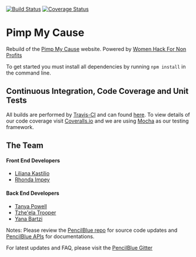 [![Build Status](https://travis-ci.org/womenhackfornonprofits/pimpmycause-rebuild.svg?branch=master)](https://travis-ci.org/womenhackfornonprofits/pimpmycause-rebuild)
[![Coverage Status](https://coveralls.io/repos/github/womenhackfornonprofits/pimpmycause-rebuild/badge.svg?branch=master)](https://coveralls.io/github/womenhackfornonprofits/pimpmycause-rebuild?branch=master)

# Pimp My Cause
Rebuild of the [Pimp My Cause](http://www.pimpmycause.org/) website. Powered by [Women Hack For Non Profits](womenhackfornonprofits.com)

To get started you must install all dependencies by running `npm install` in the command line.

## Continuous Integration, Code Coverage and Unit Tests
All builds are performed by [Travis-CI](travis-ci.org) and can found [here](https://travis-ci.org/womenhackfornonprofits/pimpmycause-rebuild/). To view details of our code coverage visit [Coveralls.io](https://coveralls.io/github/womenhackfornonprofits/pimpmycause-rebuild) and we are using [Mocha](https://mochajs.org) as our testing framework. 

## The Team
#### Front End Developers
- [Liliana Kastilio](https://github.com/lili2311)
- [Rhonda Impey](https://github.com/rimpey)

#### Back End Developers
- [Tanya Powell](https://github.com/tanyapowell)
- [Tzhe'ela Trooper](https://github.com/MsToT)
- [Yana Bartzi](https://github.com/yanabar)


Notes:
Please review the [PencilBlue repo](https://github.com/pencilblue/pencilblue) for source code updates and [PencilBlue APIs](http://pencilblue.github.io/) for documentations.

For latest updates and FAQ, please visit the [PencilBlue Gitter](https://gitter.im/pencilblue/pencilblue)

